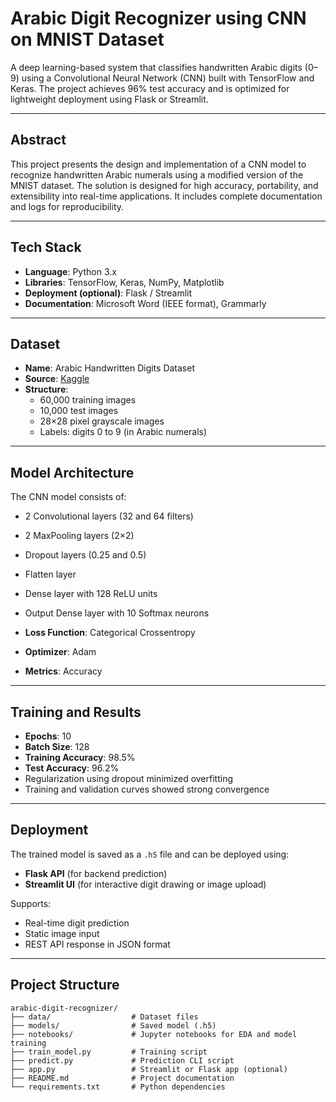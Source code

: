 #  Arabic Digit Recognizer using CNN on MNIST Dataset

A deep learning-based system that classifies handwritten Arabic digits (0–9) using a Convolutional Neural Network (CNN) built with TensorFlow and Keras. The project achieves 96% test accuracy and is optimized for lightweight deployment using Flask or Streamlit.

---

##  Abstract

This project presents the design and implementation of a CNN model to recognize handwritten Arabic numerals using a modified version of the MNIST dataset. The solution is designed for high accuracy, portability, and extensibility into real-time applications. It includes complete documentation and logs for reproducibility.

---

##  Tech Stack

- **Language**: Python 3.x  
- **Libraries**: TensorFlow, Keras, NumPy, Matplotlib  
- **Deployment (optional)**: Flask / Streamlit  
- **Documentation**: Microsoft Word (IEEE format), Grammarly

---

##  Dataset

- **Name**: Arabic Handwritten Digits Dataset  
- **Source**: [Kaggle](https://www.kaggle.com/datasets/mloey1/ahdd1)  
- **Structure**:
  - 60,000 training images  
  - 10,000 test images  
  - 28×28 pixel grayscale images  
  - Labels: digits 0 to 9 (in Arabic numerals)

---

##  Model Architecture

The CNN model consists of:

- 2 Convolutional layers (32 and 64 filters)  
- 2 MaxPooling layers (2×2)  
- Dropout layers (0.25 and 0.5)  
- Flatten layer  
- Dense layer with 128 ReLU units  
- Output Dense layer with 10 Softmax neurons  

- **Loss Function**: Categorical Crossentropy  
- **Optimizer**: Adam  
- **Metrics**: Accuracy

---

##  Training and Results

- **Epochs**: 10  
- **Batch Size**: 128  
- **Training Accuracy**: 98.5%  
- **Test Accuracy**: 96.2%  
- Regularization using dropout minimized overfitting  
- Training and validation curves showed strong convergence

---

##  Deployment

The trained model is saved as a `.h5` file and can be deployed using:

- **Flask API** (for backend prediction)  
- **Streamlit UI** (for interactive digit drawing or image upload)  

Supports:
- Real-time digit prediction  
- Static image input  
- REST API response in JSON format

---

##  Project Structure

```text
arabic-digit-recognizer/
├── data/                  # Dataset files
├── models/                # Saved model (.h5)
├── notebooks/             # Jupyter notebooks for EDA and model training
├── train_model.py         # Training script
├── predict.py             # Prediction CLI script
├── app.py                 # Streamlit or Flask app (optional)
├── README.md              # Project documentation
└── requirements.txt       # Python dependencies
